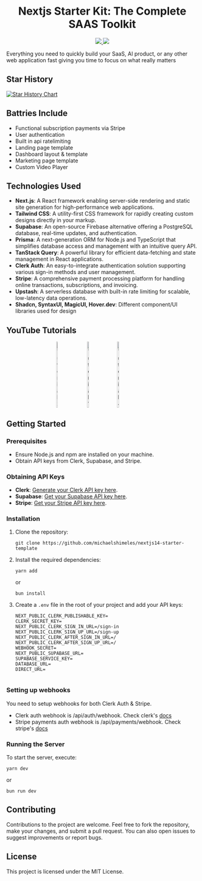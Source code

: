 <h1 align="center">Nextjs Starter Kit: The Complete SAAS Toolkit</h1>
<div>
    <div align="center">
        <a href="https://x.com/rasmickyy">
            <img src="https://img.shields.io/badge/X/Twitter-000000?style=for-the-badge&logo=x&logoColor=white" />
        </a>
        <a href="https://www.youtube.com/@rasmic">
            <img src="https://img.shields.io/badge/YouTube-FF0000?style=for-the-badge&logo=youtube&logoColor=white" />
        </a>
    </div>

Everything you need to quickly build your SaaS, AI product, or any other web application fast giving you time to focus on what really matters

## Star History

[![Star History Chart](https://api.star-history.com/svg?repos=michaelshimeles/nextjs-starter-kit&type=Date)](https://star-history.com/#michaelshimeles/nextjs-starter-kit&Date)

## Battries Include
- Functional subscription payments via Stripe
- User authentication
- Built in api ratelimiting
- Landing page template
- Dashboard layout & template
- Marketing page template
- Custom Video Player

## Technologies Used

- **Next.js**: A React framework enabling server-side rendering and static site generation for high-performance web applications.
- **Tailwind CSS**: A utility-first CSS framework for rapidly creating custom designs directly in your markup.
- **Supabase**: An open-source Firebase alternative offering a PostgreSQL database, real-time updates, and authentication.
- **Prisma**: A next-generation ORM for Node.js and TypeScript that simplifies database access and management with an intuitive query API.
- **TanStack Query**: A powerful library for efficient data-fetching and state management in React applications.
- **Clerk Auth**: An easy-to-integrate authentication solution supporting various sign-in methods and user management.
- **Stripe**: A comprehensive payment processing platform for handling online transactions, subscriptions, and invoicing.
- **Upstash**: A serverless database with built-in rate limiting for scalable, low-latency data operations.
- **Shadcn, SyntaxUI, MagicUI, Hover.dev**: Different component/UI libraries used for design

## YouTube Tutorials

<div style="display: flex; justify-content: center; align-items: center;">
    <a href="https://www.youtube.com/watch?v=pxFzHV35B-U">
        <img src="https://i9.ytimg.com/vi/pxFzHV35B-U/mqdefault.jpg?v=65d394d0&sqp=CKzFubIG&rs=AOn4CLA-3abshU6BgDfpPTsENkv4cWGG4w" alt="Tutorial 2" style="width: 24%; height: auto;">
    </a>
    <a href="https://www.youtube.com/watch?v=pnjLxMyxb9E">
        <img src="https://i9.ytimg.com/vi/pnjLxMyxb9E/mqdefault.jpg?v=66241e0b&sqp=CKzFubIG&rs=AOn4CLDDPPJPjdhgfP9DDwFz9iG4JQ2zrg" alt="Tutorial 1" style="width: 24%; height: auto;">
    </a>
    <a href="https://www.youtube.com/watch?v=dmikdnfpCw0">
        <img src="https://i9.ytimg.com/vi/dmikdnfpCw0/mqdefault.jpg?v=6615ba75&sqp=CKzFubIG&rs=AOn4CLDdo4a4eJDwnB4xlEHE5l7MZQDpyw" alt="Tutorial 4" style="width: 24%; height: auto;">
    </a>
</div>


## Getting Started

### Prerequisites

- Ensure Node.js and npm are installed on your machine.
- Obtain API keys from Clerk, Supabase, and Stripe.

### Obtaining API Keys

- **Clerk**: [Generate your Clerk API key here](https://www.clerk.com/).
- **Supabase**: [Get your Supabase API key here](https://www.supabase.com).
- **Stripe**: [Get your Stripe API key here](https://www.stripe.com).

### Installation

1. Clone the repository:
    ```
    git clone https://github.com/michaelshimeles/nextjs14-starter-template
    ```
2. Install the required dependencies:
    ```
    yarn add
    ```
    or
    ```
    bun install
    ```
3. Create a `.env` file in the root of your project and add your API keys:
    ```
    NEXT_PUBLIC_CLERK_PUBLISHABLE_KEY=
    CLERK_SECRET_KEY=
    NEXT_PUBLIC_CLERK_SIGN_IN_URL=/sign-in
    NEXT_PUBLIC_CLERK_SIGN_UP_URL=/sign-up
    NEXT_PUBLIC_CLERK_AFTER_SIGN_IN_URL=/
    NEXT_PUBLIC_CLERK_AFTER_SIGN_UP_URL=/
    WEBHOOK_SECRET=
    NEXT_PUBLIC_SUPABASE_URL=
    SUPABASE_SERVICE_KEY=
    DATABASE_URL=
    DIRECT_URL=


### Setting up webhooks

You need to setup webhooks for both Clerk Auth & Stripe.

- Clerk auth webhook is /api/auth/webhook. Check clerk's [docs](https://clerk.com/docs/integrations/webhooks/sync-data)
- Stripe payments auth webhook is /api/payments/webhook. Check stripe's [docs](https://docs.stripe.com/webhooks)

### Running the Server

To start the server, execute:
```
yarn dev
```
or
```
bun run dev
```


## Contributing

Contributions to the project are welcome. Feel free to fork the repository, make your changes, and submit a pull request. You can also open issues to suggest improvements or report bugs.


## License

This project is licensed under the MIT License.
